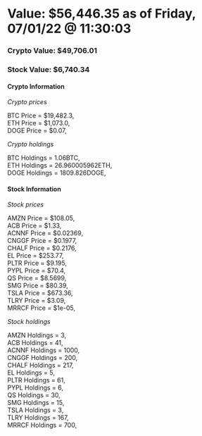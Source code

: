 # Value: $56,446.35 as of Friday, 07/01/22 @ 11:30:03 

### Crypto Value: $49,706.01

### Stock Value: $6,740.34

#### Crypto Information 
*Crypto prices* 

BTC Price = $19,482.3,  
ETH Price = $1,073.0,  
DOGE Price = $0.07,  


*Crypto holdings* 

BTC Holdings = 1.06BTC,  
ETH Holdings = 26.960005962ETH,  
DOGE Holdings = 1809.826DOGE,  


#### Stock Information 

*Stock prices* 

AMZN Price = $108.05,  
ACB Price = $1.33,  
ACNNF Price = $0.02369,  
CNGGF Price = $0.1977,  
CHALF Price = $0.2176,  
EL Price = $253.77,  
PLTR Price = $9.195,  
PYPL Price = $70.4,  
QS Price = $8.5699,  
SMG Price = $80.39,  
TSLA Price = $673.36,  
TLRY Price = $3.09,  
MRRCF Price = $1e-05,  


*Stock holdings* 

AMZN Holdings = 3,  
ACB Holdings = 41,  
ACNNF Holdings = 1000,  
CNGGF Holdings = 200,  
CHALF Holdings = 217,  
EL Holdings = 5,  
PLTR Holdings = 61,  
PYPL Holdings = 6,  
QS Holdings = 30,  
SMG Holdings = 15,  
TSLA Holdings = 3,  
TLRY Holdings = 167,  
MRRCF Holdings = 700,  


